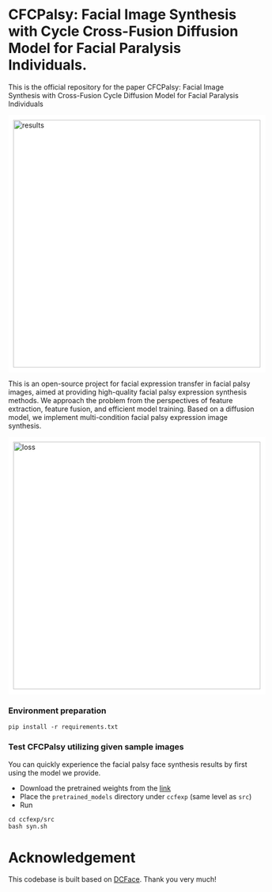 

# CFCPalsy: Facial Image Synthesis with Cycle Cross-Fusion Diffusion Model for Facial Paralysis Individuals.
This is the official repository for the paper CFCPalsy: Facial Image Synthesis with Cross-Fusion Cycle Diffusion Model for Facial Paralysis Individuals


<div style="background-color: white; padding: 10px; display: inline-block;">
  <img src="results.png" alt="results" width="500"/>
</div>

This is an open-source project for facial expression transfer in facial palsy images, aimed at providing high-quality facial palsy expression synthesis methods. We approach the problem from the perspectives of feature extraction, feature fusion, and efficient model training. Based on a diffusion model, we implement multi-condition facial palsy expression image synthesis.


<div style="background-color: white; padding: 10px; display: inline-block;">
  <img src="loss.png" alt="loss" width="500"/>
</div>



### Environment preparation

```
pip install -r requirements.txt
```

### Test CFCPalsy utilizing given sample images
You can quickly experience the facial palsy face synthesis results by first using the model we provide.


- Download the pretrained weights from the [link](https://drive.google.com/drive/folders/1yZz42XhsDvYnNYpS8IAru74TniPHjQD0?usp=drive_link)
- Place the `pretrained_models` directory under `ccfexp` (same level as `src`)
- Run
```
cd ccfexp/src
bash syn.sh
```
# Acknowledgement
This codebase is built based on [DCFace](https://github.com/mk-minchul/dcface). Thank you very much!
